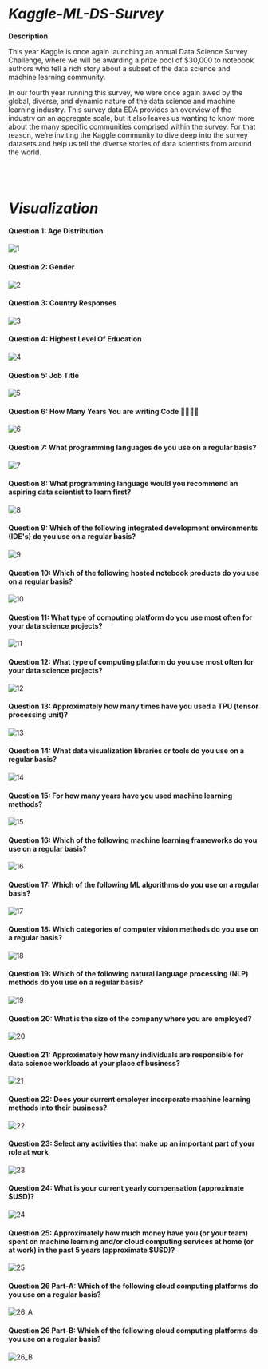 # ***Kaggle-ML-DS-Survey***

**Description**

This year Kaggle is once again launching an annual Data Science Survey Challenge, where we will be awarding a prize pool of $30,000 to notebook authors who tell a rich story about a subset of the data science and machine learning community.

In our fourth year running this survey, we were once again awed by the global, diverse, and dynamic nature of the data science and machine learning industry. This survey data EDA provides an overview of the industry on an aggregate scale, but it also leaves us wanting to know more about the many specific communities comprised within the survey. For that reason, we’re inviting the Kaggle community to dive deep into the survey datasets and help us tell the diverse stories of data scientists from around the world.

<br><br>

# ***Visualization***

#### **Question 1: Age Distribution**
![1](Viz_images/Question_1.png)
<br>

#### **Question 2: Gender**
![2](Viz_images/Question_2.png)
<br>

#### **Question 3: Country **Responses****
![3](Viz_images/Question_3.png)
<br>

#### **Question 4: Highest Level Of Education**
![4](Viz_images/Question_4.png)
<br>

#### **Question 5: Job Title**
![5](Viz_images/Question_5.png)
<br>

#### **Question 6: How Many Years You are writing Code 👩‍💻👨‍💻**
![6](Viz_images/Question_6.png)
<br>

#### **Question 7: What programming languages do you use on a regular basis?**
![7](Viz_images/Question_7.png)
<br>

#### **Question 8: What programming language would you recommend an aspiring data scientist to learn first?**
![8](Viz_images/Question_8.png)
<br>

#### **Question 9: Which of the following integrated development environments (IDE's) do you use on a regular basis?**
![9](Viz_images/Question_9.png)
<br>

#### **Question 10: Which of the following hosted notebook products do you use on a regular basis?**
![10](Viz_images/Question_10.png)
<br>

#### **Question 11: What type of computing platform do you use most often for your data science projects?**
![11](Viz_images/Question_11.png)
<br>

#### **Question 12: What type of computing platform do you use most often for your data science projects?**
![12](Viz_images/Question_12.png)
<br>

#### **Question 13: Approximately how many times have you used a TPU (tensor processing unit)?**
![13](Viz_images/Question_13.png)
<br>

#### **Question 14: What data visualization libraries or tools do you use on a regular basis?**
![14](Viz_images/Question_14.png)
<br>


#### **Question 15: For how many years have you used machine learning methods?**
![15](Viz_images/Question_15.png)
<br>


#### **Question 16: Which of the following machine learning frameworks do you use on a regular basis?**
![16](Viz_images/Question_16.png)
<br>

#### **Question 17: Which of the following ML algorithms do you use on a regular basis?**
![17](Viz_images/Question_17.png)
<br>

#### **Question 18: Which categories of computer vision methods do you use on a regular basis?**
![18](Viz_images/Question_18.png)
<br>

#### **Question 19: Which of the following natural language processing (NLP) methods do you use on a regular basis?**
![19](Viz_images/Question_19.png)
<br>

#### **Question 20: What is the size of the company where you are employed?**
![20](Viz_images/Question_20.png)
<br>

#### **Question 21: Approximately how many individuals are responsible for data science workloads at your place of business?**
![21](Viz_images/Question_21.png)
<br>

#### **Question 22: Does your current employer incorporate machine learning methods into their business?**
![22](Viz_images/Question_22.png)
<br>

#### **Question 23: Select any activities that make up an important part of your role at work**
![23](Viz_images/Question_23.png)
<br>

#### **Question 24: What is your current yearly compensation (approximate $USD)?**
![24](Viz_images/Question_24.png)
<br>

#### **Question 25: Approximately how much money have you (or your team) spent on machine learning and/or cloud computing services at home (or at work) in the past 5 years (approximate $USD)?**
![25](Viz_images/Question_25.png)
<br>

#### **Question 26 Part-A: Which of the following cloud computing platforms do you use on a regular basis?**
![26_A](Viz_images/Question_26_part_A.png)
<br>

#### **Question 26 Part-B: Which of the following cloud computing platforms do you use on a regular basis?**
![26_B](Viz_images/Question_26_part_B.png)
<br>

